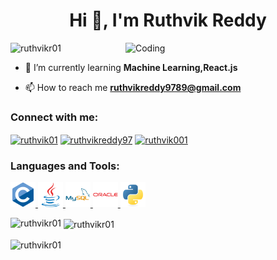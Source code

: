 <h1 align="center">Hi 👋, I'm Ruthvik Reddy</h1>

<img align="right" alt="Coding" width="320" src="https://th.bing.com/th/id/R.b28f3a277d4e3ff50a49add5f4262723?rik=bXfP72dCkCsuAA&riu=http%3a%2f%2fwww.alphaprogrammer.in%2fwp-content%2fuploads%2f2021%2f04%2f8306-programming-animation.gif&ehk=Uw43Jb%2bWbcsGTVLcQ29qigHryp0mnF%2bVYUE0HyCugPs%3d&risl=&pid=ImgRaw&r=0">
<p align="left"> <img src="https://komarev.com/ghpvc/?username=ruthvikr01&label=Profile%20views&color=0e75b6&style=flat" alt="ruthvikr01" /> </p>

- 🌱 I’m currently learning **Machine Learning,React.js**

- 📫 How to reach me **ruthvikreddy9789@gmail.com**

<h3 align="left">Connect with me:</h3>
<p align="left">
<a href="https://linkedin.com/in/ruthvik01" target="blank"><img align="center" src="https://raw.githubusercontent.com/rahuldkjain/github-profile-readme-generator/master/src/images/icons/Social/linked-in-alt.svg" alt="ruthvik01" height="30" width="40" /></a>
<a href="https://www.codechef.com/users/ruthvikreddy97" target="blank"><img align="center" src="https://cdn.jsdelivr.net/npm/simple-icons@3.1.0/icons/codechef.svg" alt="ruthvikreddy97" height="30" width="40" /></a>
<a href="https://www.leetcode.com/ruthvik010" target="blank"><img align="center" src="https://raw.githubusercontent.com/rahuldkjain/github-profile-readme-generator/master/src/images/icons/Social/leet-code.svg" alt="ruthvik001" height="30" width="40" /></a>
</p>

<h3 align="left">Languages and Tools:</h3>
<p align="left"> <a href="https://www.cprogramming.com/" target="_blank" rel="noreferrer"> <img src="https://raw.githubusercontent.com/devicons/devicon/master/icons/c/c-original.svg" alt="c" width="40" height="40"/> </a> <a href="https://www.java.com" target="_blank" rel="noreferrer"> <img src="https://raw.githubusercontent.com/devicons/devicon/master/icons/java/java-original.svg" alt="java" width="40" height="40"/> </a> <a href="https://www.mysql.com/" target="_blank" rel="noreferrer"> <img src="https://raw.githubusercontent.com/devicons/devicon/master/icons/mysql/mysql-original-wordmark.svg" alt="mysql" width="40" height="40"/> </a> <a href="https://www.oracle.com/" target="_blank" rel="noreferrer"> <img src="https://raw.githubusercontent.com/devicons/devicon/master/icons/oracle/oracle-original.svg" alt="oracle" width="40" height="40"/> </a> <a href="https://www.python.org" target="_blank" rel="noreferrer"> <img src="https://raw.githubusercontent.com/devicons/devicon/master/icons/python/python-original.svg" alt="python" width="40" height="40"/> </a> </p>

<p><img align="left" src="https://github-readme-stats.vercel.app/api/top-langs?username=ruthvikr01&show_icons=true&locale=en&layout=compact" alt="ruthvikr01" /></p>

<p>&nbsp;<img align="center" src="https://github-readme-stats.vercel.app/api?username=ruthvikr01&show_icons=true&locale=en" alt="ruthvikr01" /></p>

<p><img align="center" src="https://github-readme-streak-stats.herokuapp.com/?user=ruthvikr01&" alt="ruthvikr01" /></p>
